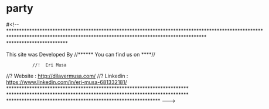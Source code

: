 # party

#<!--**********************************************************************************************************************************************************************************************************

This site was Developed By //****** You can find us on ****//

              //!  Eri Musa  
   //? Website  : http://dilavermusa.com/
   //? Linkedin : https://www.linkedin.com/in/eri-musa-681332181/
********************************************************************************************************************************************************************************************************** --->
